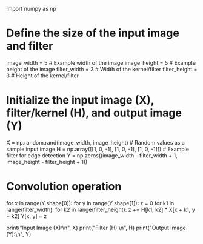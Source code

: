 import numpy as np

# Define the size of the input image and filter
image_width = 5  # Example width of the image
image_height = 5  # Example height of the image
filter_width = 3  # Width of the kernel/filter
filter_height = 3  # Height of the kernel/filter

# Initialize the input image (X), filter/kernel (H), and output image (Y)
X = np.random.rand(image_width, image_height)  # Random values as a sample input image
H = np.array([[1, 0, -1], [1, 0, -1], [1, 0, -1]])  # Example filter for edge detection
Y = np.zeros((image_width - filter_width + 1, image_height - filter_height + 1))

# Convolution operation
for x in range(Y.shape[0]):
    for y in range(Y.shape[1]):
        z = 0
        for k1 in range(filter_width):
            for k2 in range(filter_height):
                z += H[k1, k2] * X[x + k1, y + k2]
        Y[x, y] = z

print("Input Image (X):\n", X)
print("Filter (H):\n", H)
print("Output Image (Y):\n", Y)
